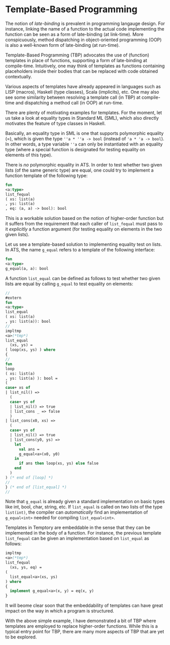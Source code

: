 # Template-Based Programming

The notion of *late-binding* is prevalent in programming langauge
design. For instance, linking the name of a function to the actual
code implementing the function can be seen as a form of late-binding
(at link-time). More conspicuously, method dispatching in
object-oriented programming (OOP) is also a well-known form of
late-binding (at run-time).

Template-Based Programming (TBP) advocates the use of (function)
templates in place of functions, supporting a form of late-binding at
compile-time. Intuitively, one may think of templates as functions
containing placeholders inside their bodies that can be replaced with
code obtained contextually.

Various aspects of templates have already appeared in languages such
as LISP (macros), Haskell (type classes), Scala (implicits), etc. One
may also see some similarity between resolving a template call (in
TBP) at compile-time and dispatching a method call (in OOP) at
run-time.

There are plenty of motivating examples for templates. For the moment,
let us take a look at equality types in Standard ML (SML), which also
directly motivates the feature of type classes in Haskell.

Basically, an equality type in SML is one that supports polymorphic
equality (=), which is given the type `''a * ''a -> bool` (instead of
`'a * 'a -> bool`). In other words, a type variable `''a` can only be
instantiated with an equality type (where a special function is
designated for testing equality on elements of this type).
  
There is *no* polymorphic equality in ATS. In order to test whether two
given lists (of the same generic type) are equal, one could try to
implement a function template of the following type:

```ats
fun
<a:type>
list_fequal
( xs: list(a)
, ys: list(a)
, eq: (a, a) -> bool): bool
```

This is a workable solution based on the notion of higher-order
function but it suffers from the requirement that each caller of
`list_fequal` must pass to it *explicitly* a function argument (for
testing equality on elements in the two given lists).

Let us see a template-based solution to implementing equality test on
lists. In ATS, the name `g_equal` refers to a template of the
following interface:

```ats
fun
<a:type>
g_equal(a, a): bool
```

A function `list_equal` can be defined as follows to test whether two
given lists are equal by calling `g_equal` to test equality on elements:

```ats
//
#extern
fun
<a:type>
list_equal
( xs: list(a)
, ys: list(a)): bool
//
impltmp
<a>(*tmp*)
list_equal
  (xs, ys) =
( loop(xs, ys) ) where
{
//
fun
loop
( xs: list(a)
, ys: list(a) ): bool =
(
case+ xs of
| list_nil() =>
  (
  case+ ys of
  | list_nil() => true
  | list_cons _ => false
  )
| list_cons(x0, xs) =>
  (
  case+ ys of
  | list_nil() => true
  | list_cons(y0, ys) =>
    let
      val ans =
      g_equal<a>(x0, y0)
    in
      if ans then loop(xs, ys) else false
    end
  )
) (* end of [loop] *)
//
} (* end of [list_equal] *)
//
```

Note that `g_equal` is already given a standard implementation on
basic types like int, bool, char, string, etc. If `list_equal` is
called on two lists of the type `list(int)`, the compiler can
*automatically* find an implementation of `g_equal<int>` needed for
compiling `list_equal<int>`.

Templates in Temptory are embeddable in the sense that they can be
implemented in the body of a function. For instance, the previous template
`list_fequal` can be given an implementation based on `list_equal`
as follows:


```ats
impltmp
<a>(*tmp*)
list_fequal
  (xs, ys, eq) =
(
  list_equal<a>(xs, ys)
) where
{
  implement g_equal<a>(x, y) = eq(x, y)
}
```

It will beome clear soon that the embeddability of templates can have
great impact on the way in which a program is structured.

With the above simple example, I have demonstrated a bit of TBP where
templates are employed to replace higher-order functions.  While this
is a typical entry point for TBP, there are many more aspects of TBP
that are yet to be explored.
